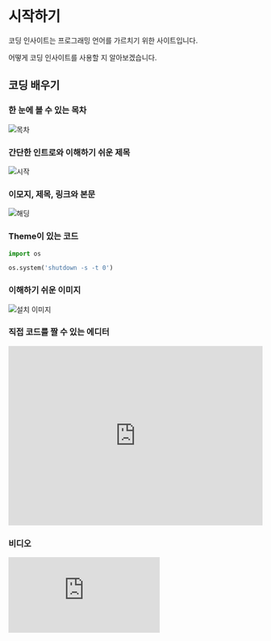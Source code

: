 # 시작하기

코딩 인사이트는 프로그래밍 언어를 가르치기 위한 사이트입니다.

어떻게 코딩 인사이트를 사용할 지 알아보겠습니다.

## 코딩 배우기

### 한 눈에 볼 수 있는 목차

![목차](/img/guides/list.png)

### 간단한 인트로와 이해하기 쉬운 제목

![시작](/img/guides/intro.png)

### 이모지, 제목, 링크와 본문

![해딩](/img/guides/heading.png)

### Theme이 있는 코드

```python
import os

os.system('shutdown -s -t 0')
```

### 이해하기 쉬운 이미지

![설치 이미지](/img/python/vscode/download_vscode.png)

### 직접 코드를 짤 수 있는 에디터

<iframe src="https://trinket.io/embed/python/a5d980683b" width="100%" height="356" frameborder="0" marginwidth="0" marginheight="0" allowfullscreen></iframe>

### 비디오

<iframe src="https://www.youtube.com/embed/QXtsTPcvuqk" title="YouTube video player" frameborder="0" allow="accelerometer; autoplay; clipboard-write; encrypted-media; gyroscope; picture-in-picture" allowfullscreen></iframe>
